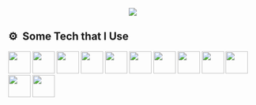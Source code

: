 <p align="center">
  <img src="https://capsule-render.vercel.app/api?text=Welcome!🥷&animation=fadeIn&type=waving&color=gradient&height=100"/>
</p>
<h2> ⚙️ &nbsp;Some Tech that I Use</h2>
<p align="left">
<img src="https://cdn.jsdelivr.net/gh/devicons/devicon/icons/vscode/vscode-original.svg"  width="45" height="45"/>
<img src="https://cdn.jsdelivr.net/gh/devicons/devicon/icons/bash/bash-original.svg"  width="45" height="45"/>
<img src="https://cdn.jsdelivr.net/gh/devicons/devicon/icons/php/php-original.svg"  width="45" height="45"/>
<img src="https://cdn.jsdelivr.net/gh/devicons/devicon/icons/amazonwebservices/amazonwebservices-original.svg"  width="45" height="45"/>  
<img src="https://cdn.jsdelivr.net/gh/devicons/devicon/icons/kotlin/kotlin-original.svg"  width="45" height="45"/>
<img src="https://cdn.jsdelivr.net/gh/devicons/devicon/icons/java/java-original.svg"  width="45" height="45"/>
<img src="https://cdn.jsdelivr.net/gh/devicons/devicon/icons/html5/html5-original.svg"  width="45" height="45"/>
<img src="https://cdn.jsdelivr.net/gh/devicons/devicon/icons/tailwindcss/tailwindcss-plain.svg"  width="45" height="45"/>
<img src="https://cdn.jsdelivr.net/gh/devicons/devicon/icons/javascript/javascript-original.svg" width="45" height="45"/>
<img src="https://cdn.jsdelivr.net/gh/devicons/devicon/icons/python/python-original.svg" width="45" height="45"/>          
<img src="https://cdn.jsdelivr.net/gh/devicons/devicon/icons/nodejs/nodejs-original.svg" width="45" height="45"/>
<img src="https://cdn.jsdelivr.net/gh/devicons/devicon/icons/react/react-original.svg" width="45" height="45"/>
          
</p>
